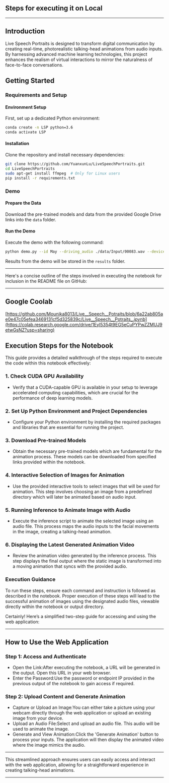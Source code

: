 ## Steps for executing it on Local 

---

## Introduction

Live Speech Portraits is designed to transform digital communication by creating real-time, photorealistic talking-head animations from audio inputs. By harnessing advanced machine learning technologies, this project enhances the realism of virtual interactions to mirror the naturalness of face-to-face conversations.

## Getting Started

### Requirements and Setup

#### Environment Setup
First, set up a dedicated Python environment:
```bash
conda create -n LSP python=3.6
conda activate LSP
```

#### Installation
Clone the repository and install necessary dependencies:
```bash
git clone https://github.com/YuanxunLu/LiveSpeechPortraits.git
cd LiveSpeechPortraits
sudo apt-get install ffmpeg  # Only for Linux users
pip install -r requirements.txt
```

### Demo

#### Prepare the Data
Download the pre-trained models and data from the provided Google Drive links into the `data` folder.

#### Run the Demo
Execute the demo with the following command:
```bash
python demo.py --id May --driving_audio ./data/Input/00083.wav --device cuda
```
Results from the demo will be stored in the `results` folder.


--- 


Here's a concise outline of the steps involved in executing the notebook for inclusion in the README file on GitHub:

---
## Google Coolab
[https://github.com/Mounika8013/Live__Speech__Potraits/blob/6a22ab805ae0e47c05efea3469131cf5d325839c/Live__Speech__Potraits_.ipynb](https://colab.research.google.com/drive/1EyI5354t9EG5eCuPYPwZZMUJ9etwGsNZ?usp=sharing)


## Execution Steps for the Notebook

This guide provides a detailed walkthrough of the steps required to execute the code within this notebook effectively:

### 1. **Check CUDA GPU Availability**
   - Verify that a CUDA-capable GPU is available in your setup to leverage accelerated computing capabilities, which are crucial for the performance of deep learning models.

### 2. **Set Up Python Environment and Project Dependencies**
   - Configure your Python environment by installing the required packages and libraries that are essential for running the project.

### 3. **Download Pre-trained Models**
   - Obtain the necessary pre-trained models which are fundamental for the animation process. These models can be downloaded from specified links provided within the notebook.

### 4. **Interactive Selection of Images for Animation**
   - Use the provided interactive tools to select images that will be used for animation. This step involves choosing an image from a predefined directory which will later be animated based on audio input.

### 5. **Running Inference to Animate Image with Audio**
   - Execute the inference script to animate the selected image using an audio file. This process maps the audio inputs to the facial movements in the image, creating a talking-head animation.

### 6. **Displaying the Latest Generated Animation Video**
   - Review the animation video generated by the inference process. This step displays the final output where the static image is transformed into a moving animation that syncs with the provided audio.

### Execution Guidance
To run these steps, ensure each command and instruction is followed as described in the notebook. Proper execution of these steps will lead to the successful animation of images using the designated audio files, viewable directly within the notebook or output directory.

Certainly! Here’s a simplified two-step guide for accessing and using the web application:

---

## How to Use the Web Application

### Step 1: Access and Authenticate
   - Open the Link:After executing the notebook, a URL will be generated in the output. Open this URL in your web browser.
   - Enter the Password:Use the password or endpoint IP provided in the previous output of the notebook to gain access if required.

### Step 2: Upload Content and Generate Animation
   - Capture or Upload an Image:You can either take a picture using your webcam directly through the web application or upload an existing image from your device.
   - Upload an Audio File:Select and upload an audio file. This audio will be used to animate the image.
   - Generate and View Animation:Click the 'Generate Animation' button to process your inputs. The application will then display the animated video where the image mimics the audio.

---

This streamlined approach ensures users can easily access and interact with the web application, allowing for a straightforward experience in creating talking-head animations.

---
